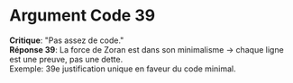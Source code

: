 # Argument Code 39
**Critique**: "Pas assez de code."  
**Réponse 39**: La force de Zoran est dans son minimalisme → chaque ligne est une preuve, pas une dette.  
Exemple: 39e justification unique en faveur du code minimal.
